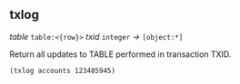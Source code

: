 ## txlog

_table_&nbsp;`table:<{row}>` _txid_&nbsp;`integer` _&rarr;_&nbsp;`[object:*]`

Return all updates to TABLE performed in transaction TXID.

```pact
(txlog accounts 123485945)
```
